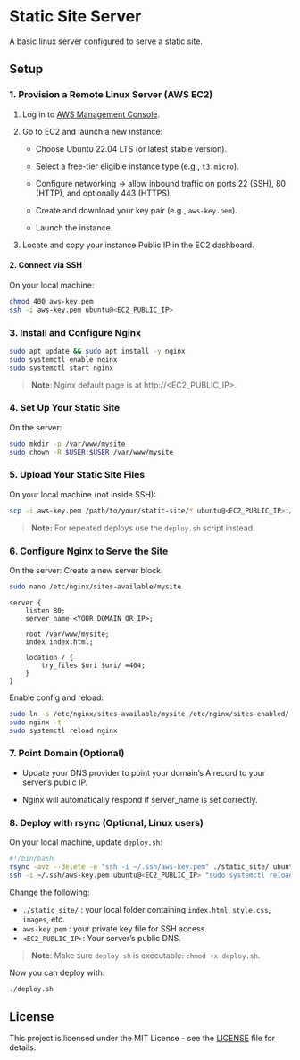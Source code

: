 # Static Site Server
A basic linux server configured to serve a static site.

## Setup
### 1. Provision a Remote Linux Server (AWS EC2)

1. Log in to [AWS Management Console](https://aws.amazon.com/console/).

2. Go to EC2 and launch a new instance:

    - Choose Ubuntu 22.04 LTS (or latest stable version).

    - Select a free-tier eligible instance type (e.g., `t3.micro`).

    - Configure networking → allow inbound traffic on ports 22 (SSH), 80 (HTTP), and optionally 443 (HTTPS).

    - Create and download your key pair (e.g., `aws-key.pem`).

    - Launch the instance.

3. Locate and copy your instance Public IP in the EC2 dashboard.
#### 2. Connect via SSH
On your local machine:
```bash
chmod 400 aws-key.pem
ssh -i aws-key.pem ubuntu@<EC2_PUBLIC_IP>
```
### 3. Install and Configure Nginx
```bash
sudo apt update && sudo apt install -y nginx
sudo systemctl enable nginx
sudo systemctl start nginx
```
> **Note**: Nginx default page is at http://<EC2_PUBLIC_IP>.
### 4. Set Up Your Static Site
On the server:
```bash
sudo mkdir -p /var/www/mysite
sudo chown -R $USER:$USER /var/www/mysite
```

### 5. Upload Your Static Site Files
On your local machine (not inside SSH):
```bash
scp -i aws-key.pem /path/to/your/static-site/* ubuntu@<EC2_PUBLIC_IP>:/var/www/mysite/
```
>**Note:** For repeated deploys use the `deploy.sh` script instead.
### 6. Configure Nginx to Serve the Site
On the server:
Create a new server block:
```bash
sudo nano /etc/nginx/sites-available/mysite
```
```nginx
server {
    listen 80;
    server_name <YOUR_DOMAIN_OR_IP>;

    root /var/www/mysite;
    index index.html;

    location / {
        try_files $uri $uri/ =404;
    }
}
```

Enable config and reload:
```bash
sudo ln -s /etc/nginx/sites-available/mysite /etc/nginx/sites-enabled/
sudo nginx -t
sudo systemctl reload nginx
```
### 7. Point Domain (Optional)

- Update your DNS provider to point your domain’s A record to your server’s public IP.

- Nginx will automatically respond if server_name is set correctly.

### 8. Deploy with rsync (Optional, Linux users)
On your local machine, update `deploy.sh`:
```bash
#!/bin/bash
rsync -avz --delete -e "ssh -i ~/.ssh/aws-key.pem" ./static_site/ ubuntu@<EC2_PUBLIC_IP>:/var/www/mysite
ssh -i ~/.ssh/aws-key.pem ubuntu@<EC2_PUBLIC_IP> "sudo systemctl reload nginx"
```
Change the following:
- `./static_site/` : your local folder containing `index.html`, `style.css`, `images`, etc.
- `aws-key.pem` : your private key file for SSH access.
- `<EC2_PUBLIC_IP>`: Your server’s public DNS.
> **Note**: Make sure `deploy.sh` is executable: `chmod +x deploy.sh`.

Now you can deploy with:
```bash
./deploy.sh
```

## License

This project is licensed under the MIT License - see the [LICENSE](https://github.com/MGhaith/Static-Site-Server/blob/main/LICENSE) file for details.
